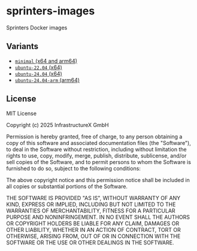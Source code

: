 # sprinters-images
Sprinters Docker images

## Variants
- [`minimal` (x64 and arm64)](https://github.com/sprinters-sh/sprinters-images/pkgs/container/sprinters-images-minimal)
- [`ubuntu-22.04` (x64)](https://github.com/sprinters-sh/sprinters-images/pkgs/container/sprinters-images-ubuntu-22.04)
- [`ubuntu-24.04` (x64)](https://github.com/sprinters-sh/sprinters-images/pkgs/container/sprinters-images-ubuntu-24.04)
- [`ubuntu-24.04-arm` (arm64)](https://github.com/sprinters-sh/sprinters-images/pkgs/container/sprinters-images-ubuntu-24.04-arm)

## License
MIT License

Copyright (c) 2025 InfrastructureX GmbH

Permission is hereby granted, free of charge, to any person obtaining a copy
of this software and associated documentation files (the "Software"), to deal
in the Software without restriction, including without limitation the rights
to use, copy, modify, merge, publish, distribute, sublicense, and/or sell
copies of the Software, and to permit persons to whom the Software is
furnished to do so, subject to the following conditions:

The above copyright notice and this permission notice shall be included in all
copies or substantial portions of the Software.

THE SOFTWARE IS PROVIDED "AS IS", WITHOUT WARRANTY OF ANY KIND, EXPRESS OR
IMPLIED, INCLUDING BUT NOT LIMITED TO THE WARRANTIES OF MERCHANTABILITY,
FITNESS FOR A PARTICULAR PURPOSE AND NONINFRINGEMENT. IN NO EVENT SHALL THE
AUTHORS OR COPYRIGHT HOLDERS BE LIABLE FOR ANY CLAIM, DAMAGES OR OTHER
LIABILITY, WHETHER IN AN ACTION OF CONTRACT, TORT OR OTHERWISE, ARISING FROM,
OUT OF OR IN CONNECTION WITH THE SOFTWARE OR THE USE OR OTHER DEALINGS IN THE
SOFTWARE.
